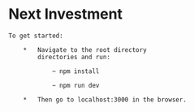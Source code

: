 
# Next Investment #

    To get started:

        *   Navigate to the root directory
            directories and run:

                ~ npm install
                
                ~ npm run dev

        *   Then go to localhost:3000 in the browser.